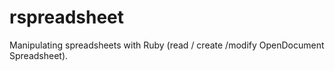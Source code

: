 rspreadsheet
============

Manipulating spreadsheets with Ruby (read / create /modify OpenDocument Spreadsheet).
